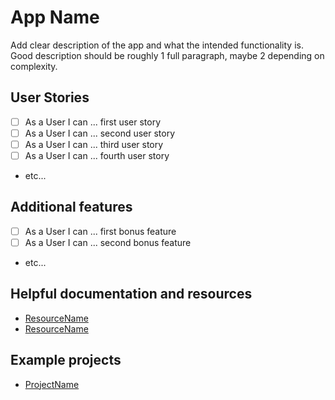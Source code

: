 # App Name

Add clear description of the app and what the intended functionality is.  Good description should be roughly 1 full paragraph, maybe 2 depending on complexity.

## User Stories

- [ ] As a User I can ... first user story
- [ ] As a User I can ... second user story
- [ ] As a User I can ... third user story
- [ ] As a User I can ... fourth user story
- etc...

## Additional features

- [ ] As a User I can ... first bonus feature
- [ ] As a User I can ... second bonus feature
- etc...

## Helpful documentation and resources

- [ResourceName](resourceUrlHere)
- [ResourceName](resourceUrlHere)

## Example projects

- [ProjectName](./Ideas/Beginner/Project.md)

